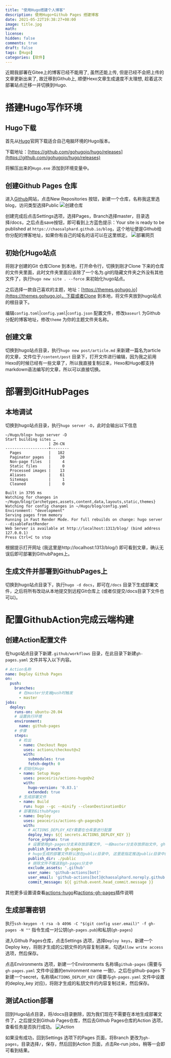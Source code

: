 ```yaml
---
title: "使用Hugo搭建个人博客"
description: 使用Hugo+Github Pages 搭建博客
date: 2021-05-22T19:38:27+08:00
image: title.jpg
math:
license:
hidden: false
comments: true
draft: false
tags: [Hugo]
categories: [软件]
---
```


近期我部署在Gitee上的博客已经不能用了, 虽然还能上传, 但是已经不会把上传的文章更新出来了, 故迁移到Github上, 顺便Hexo文章生成速度不太理想, 趁着这次部署站点迁移一并切换到Hugo.

# 搭建Hugo写作环境
## Hugo下载
首先从[Hugo](https://gohugo.io/)官网下载适合自己电脑环境的Hugo版本。

下载地址：[https://github.com/gohugoio/hugo/releases](https://github.com/gohugoio/hugo/releases)

将解压出来的`Hugo.exe` 添加到环境变量中。

## 创建Github Pages 仓库
进入[Github](https://github.com/new)网站，点击New Repositories 按钮，新建一个仓库，名称我这里选blog，访问类型选择Public
![创建仓库](创建仓库.jpg)

创建完成后点击Settings选项，选择Pages，Branch选择master，目录选择/docs，之后点击save按钮，即可看到上方蓝色提示：Your site is ready to be published at `https://chaosalphard.github.io/blog`，这个地址便是Github给你分配的博客地址，如果你有自己的域名的话可以在这里绑定。
![部署网页](部署网页.jpg)

## 初始化Hugo站点
将刚才创建的Git 仓库Clone 到本地，打开命令行，切换到刚才Clone 下来的仓库的文件夹里面，此时文件夹里面应该除了一个名为.git的隐藏文件夹之外没有其他文件了，执行`hugo new site . --force` 来初始化hugo站点。

之后选择一款自己喜欢的主题，地址：[https://themes.gohugo.io](https://themes.gohugo.io)，下载或者Clone 到本地，将文件夹放到hugo站点的根目录下。

编辑`config.toml`|`config.yaml`|`config.json` 配置文件，修改`baseurl` 为Github 分配的博客地址，修改`theme` 为你的主题文件夹名称。

## 创建文章

切换到hugo站点目录，执行`hugo new post/article.md` 来新建一篇名为article 的文章，文件位于`/content/post` 目录下，打开文件进行编辑，因为我之前用Hexo的时候已经有一些文章了，所以我直接复制过来，Hexo和Hugo都支持markdown语法编写的文章，所以可以直接切换。

# 部署到GitHubPages
## 本地调试

切换到hugo站点目录，执行`hugo server -D`，此时会输出以下信息
```text
~/Hugo/blog> hugo server -D
Start building sites …
                   | ZH-CN
-------------------+--------
  Pages            |   182
  Paginator pages  |    20
  Non-page files   |     4
  Static files     |     0
  Processed images |    13
  Aliases          |    61
  Sitemaps         |     1
  Cleaned          |     0

Built in 3795 ms
Watching for changes in ~/Hugo/blog/{archetypes,assets,content,data,layouts,static,themes}
Watching for config changes in ~/Hugo/blog/config.yaml
Environment: "development"
Serving pages from memory
Running in Fast Render Mode. For full rebuilds on change: hugo server --disableFastRender
Web Server is available at http://localhost:1313/blog/ (bind address 127.0.0.1)
Press Ctrl+C to stop
```
根据提示打开网址 (我这里是http://localhost:1313/blog/) 即可看到文章，确认无误后即可部署到GithubPages上。

## 生成文件并部署到GithubPages上

切换到hugo站点目录下，执行`hugo -d docs`，即可在`/docs` 目录下生成部署文件，之后将所有改动从本地提交到远程Git仓库上 (或者仅提交/docs目录下文件也可以)。

# 配置GithubAction完成云端构建
## 创建Action配置文件
在hugo站点目录下新建`.github/workflows` 目录，在此目录下新建`gh-pages.yaml` 文件并写入以下内容。
```yaml
# Action名称
name: Deploy Github Pages
on:
  push:
    branches:
      # 在master分支被push时触发
      - master
jobs:
  deploy:
    runs-on: ubuntu-20.04
    # 设置执行环境
    environment:
      name: github-pages
    # 步骤
    steps:
      # 检出
      - name: Checkout Repo
        uses: actions/checkout@v2
        with:
          submodules: true
          fetch-depth: 0
      # 初始化Hugo
      - name: Setup Hugo
        uses: peaceiris/actions-hugo@v2
        with:
          hugo-version: '0.83.1'
          extended: true
      # 生成部署文件
      - name: Build
        run: hugo --gc --minify --cleanDestinationDir
      # 部署到GithubPages
      - name: Deploy
        uses: peaceiris/actions-gh-pages@v3
        with:
          # ACTIONS_DEPLOY_KEY需要在仓库里进行配置
          deploy_key: ${{ secrets.ACTIONS_DEPLOY_KEY }}
          force_orphan: true
          # 设置使用gh-pages分支来存放部署文件, 一般master分支存放原始文件, gh-pages分支存放部署文件
          publish_branch: gh-pages
          # hugo生成的部署文件默认放在public目录中, 这里是指定推送public目录中的文件到gh-pages分支中
          publish_dir: ./public
          # 排除文件不推送到gh-pages分支中
          exclude_assets: '.github'
          user_name: 'github-actions[bot]'
          user_email: 'github-actions[bot]@chaosalphard.noreply.github.com'
          commit_message: ${{ github.event.head_commit.message }}
```
其他更多设置请查看[actions-hugo](https://github.com/peaceiris/actions-hugo)和[actions-gh-pages](https://github.com/peaceiris/actions-gh-pages)插件说明

## 生成部署密钥
执行`ssh-keygen -t rsa -b 4096 -C "$(git config user.email)" -f gh-pages -N ""` 指令生成一对公钥(`gh-pages.pub`)和私钥(`gh-pages`)

进入Github Pages仓库，点击Settings 选项，选择`Deploy keys`，新建一个Deploy key，将刚才生成的公钥文件的内容复制进来，勾选`Allow write access` 选项，然后保存。

点击Environments 选项，新建一个Environments 名称填`github-pages` (需要与`gh-pages.yaml` 文件中设置的environment name 一致)，之后在github-pages 下新建一个secret，名称填`ACTIONS_DEPLOY_KEY` (需要与`gh-pages.yaml` 文件中设置的deploy_key 对应)，将刚才生成的私钥文件的内容复制过来，然后保存。

## 测试Action部署

回到Hugo站点目录，将/docs目录删除，因为我们现在不需要在本地生成部署文件了，之后提交到Github Pages仓库，然后去Github Pages仓库的Action 选项，查看任务是否执行成功。
![Action](Action.jpg)

如果没有成功，回到Settings 选项下的Pages 页面，将Branch 更改为`gh-pages`，目录选择`/`，保存，然后回到Action 页面，点击Re-run jobs，稍等一会即可看到结果。
